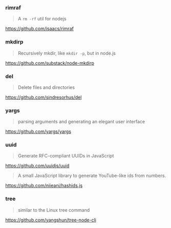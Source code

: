 ### rimraf

> A `rm -rf` util for nodejs

<https://github.com/isaacs/rimraf>

### mkdirp

> Recursively mkdir, like `mkdir -p`, but in node.js

<https://github.com/substack/node-mkdirp>

### del

> Delete files and directories

https://github.com/sindresorhus/del

### yargs

> parsing arguments and generating an elegant user interface

https://github.com/yargs/yargs

### uuid

> Generate RFC-compliant UUIDs in JavaScript

https://github.com/uuidjs/uuid

> A small JavaScript library to generate YouTube-like ids from numbers.

https://github.com/niieani/hashids.js

### tree

> similar to the Linux tree command

https://github.com/yangshun/tree-node-cli
